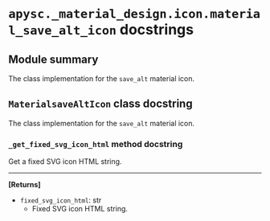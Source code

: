 # `apysc._material_design.icon.material_save_alt_icon` docstrings

## Module summary

The class implementation for the `save_alt` material icon.

## `MaterialsaveAltIcon` class docstring

The class implementation for the `save_alt` material icon.

### `_get_fixed_svg_icon_html` method docstring

Get a fixed SVG icon HTML string.<hr>

**[Returns]**

- `fixed_svg_icon_html`: str
  - Fixed SVG icon HTML string.